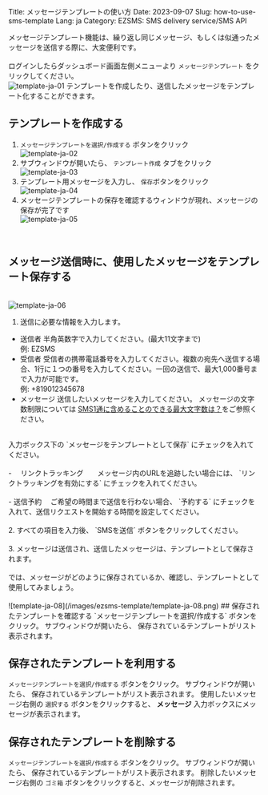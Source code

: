 Title: メッセージテンプレートの使い方
Date: 2023-09-07
Slug: how-to-use-sms-template
Lang: ja
Category: EZSMS: SMS delivery service/SMS API

メッセージテンプレート機能は、繰り返し同じメッセージ、もしくは似通ったメッセージを送信する際に、大変便利です。<br>
<br>
ログインしたらダッシュボード画面左側メニューより `メッセージテンプレート` をクリックしてください。<br>
![template-ja-01](/images/ezsms-template/template-ja-01.png)
テンプレートを作成したり、送信したメッセージをテンプレート化することができます。<br>

## テンプレートを作成する
1. `メッセージテンプレートを選択/作成する` ボタンをクリック<br>![template-ja-02](/images/ezsms-template/template-ja-02.png)
2. サブウィンドウが開いたら、 `テンプレート作成` タブをクリック<br>![template-ja-03](/images/ezsms-template/template-ja-03.png)
3. テンプレート用メッセージを入力し、 `保存`ボタンをクリック<br>![template-ja-04](/images/ezsms-template/template-ja-04.png)
4. メッセージテンプレートの保存を確認するウィンドウが現れ、メッセージの保存が完了です<br>![template-ja-05](/images/ezsms-template/template-ja-05.png)
<br>

## メッセージ送信時に、使用したメッセージをテンプレート保存する
<br>![template-ja-06](/images/ezsms-template/template-ja-06.png)
1. 送信に必要な情報を入力します。<br> 
- 送信者 半角英数字で入力してください。(最大11文字まで)<br> 
           例: EZSMS<br>
- 受信者 受信者の携帯電話番号を入力してください。複数の宛先へ送信する場合、1行に１つの番号を入力してください。一回の送信で、最大1,000番号まで入力が可能です。<br>
           例: +819012345678<br>
- メッセージ 送信したいメッセージを入力してください。 メッセージの文字数制限については [SMS1通に含めることのできる最大文字数は？](https://help.xoxzo.com/ja/ezsms-sms-delivery-service/sms-api/articles/how-many-characters-would-fit-within-1-x-sms/)をご参照ください。  
<br>
 入力ボックス下の `メッセージをテンプレートとして保存` にチェックを入れてください。<br>
<br>
- 　リンクトラッキング　　メッセージ内のURLを追跡したい場合には、 `リンクトラッキングを有効にする` にチェックを入れてください。 <br>
<br>
- 送信予約　 ご希望の時間まで送信を行わない場合、 `予約する` にチェックを入れて、送信リクエストを開始する時間を設定してください。<br>
<br>
2. すべての項目を入力後、 `SMSを送信` ボタンをクリックしてください。<br>
<br>
3. メッセージは送信され、送信したメッセージは、テンプレートとして保存されます。 <br>
<br>では、メッセージがどのように保存されているか、確認し、テンプレートとして使用してみましょう。
<br>
<br>
![template-ja-08](/images/ezsms-template/template-ja-08.png)
## 保存されたテンプレートを確認する
`メッセージテンプレートを選択/作成する` ボタンをクリック。 サブウィンドウが開いたら、 保存されているテンプレートがリスト表示されます。<br>

## 保存されたテンプレートを利用する
`メッセージテンプレートを選択/作成する` ボタンをクリック。 サブウィンドウが開いたら、 保存されているテンプレートがリスト表示されます。 使用したいメッセージ右側の `選択する` ボタンをクリックすると、 **メッセージ** 入力ボックスにメッセージが表示されます。<br>

## 保存されたテンプレートを削除する
`メッセージテンプレートを選択/作成する` ボタンをクリック。 サブウィンドウが開いたら、 保存されているテンプレートがリスト表示されます。
削除したいメッセージ右側の `ゴミ箱` ボタンをクリックすると、メッセージが削除されます。 <br>
